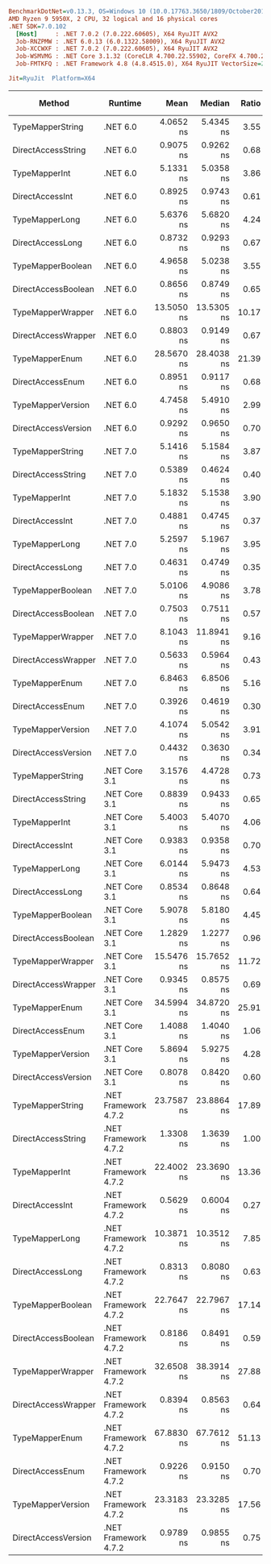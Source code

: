 ``` ini

BenchmarkDotNet=v0.13.3, OS=Windows 10 (10.0.17763.3650/1809/October2018Update/Redstone5), VM=Hyper-V
AMD Ryzen 9 5950X, 2 CPU, 32 logical and 16 physical cores
.NET SDK=7.0.102
  [Host]     : .NET 7.0.2 (7.0.222.60605), X64 RyuJIT AVX2
  Job-RNZPMW : .NET 6.0.13 (6.0.1322.58009), X64 RyuJIT AVX2
  Job-XCCWXF : .NET 7.0.2 (7.0.222.60605), X64 RyuJIT AVX2
  Job-WSMVMG : .NET Core 3.1.32 (CoreCLR 4.700.22.55902, CoreFX 4.700.22.56512), X64 RyuJIT AVX2
  Job-FMTKFQ : .NET Framework 4.8 (4.8.4515.0), X64 RyuJIT VectorSize=256

Jit=RyuJit  Platform=X64  

```
|              Method |              Runtime |       Mean |     Median | Ratio |   Gen0 | Allocated | Alloc Ratio |
|-------------------- |--------------------- |-----------:|-----------:|------:|-------:|----------:|------------:|
|    TypeMapperString |             .NET 6.0 |  4.0652 ns |  5.4345 ns |  3.55 |      - |         - |          NA |
|  DirectAccessString |             .NET 6.0 |  0.9075 ns |  0.9262 ns |  0.68 |      - |         - |          NA |
|       TypeMapperInt |             .NET 6.0 |  5.1331 ns |  5.0358 ns |  3.86 |      - |         - |          NA |
|     DirectAccessInt |             .NET 6.0 |  0.8925 ns |  0.9743 ns |  0.61 |      - |         - |          NA |
|      TypeMapperLong |             .NET 6.0 |  5.6376 ns |  5.6820 ns |  4.24 |      - |         - |          NA |
|    DirectAccessLong |             .NET 6.0 |  0.8732 ns |  0.9293 ns |  0.67 |      - |         - |          NA |
|   TypeMapperBoolean |             .NET 6.0 |  4.9658 ns |  5.0238 ns |  3.55 |      - |         - |          NA |
| DirectAccessBoolean |             .NET 6.0 |  0.8656 ns |  0.8749 ns |  0.65 |      - |         - |          NA |
|   TypeMapperWrapper |             .NET 6.0 | 13.5050 ns | 13.5305 ns | 10.17 |      - |         - |          NA |
| DirectAccessWrapper |             .NET 6.0 |  0.8803 ns |  0.9149 ns |  0.67 |      - |         - |          NA |
|      TypeMapperEnum |             .NET 6.0 | 28.5670 ns | 28.4038 ns | 21.39 | 0.0014 |      24 B |          NA |
|    DirectAccessEnum |             .NET 6.0 |  0.8951 ns |  0.9117 ns |  0.68 |      - |         - |          NA |
|   TypeMapperVersion |             .NET 6.0 |  4.7458 ns |  5.4910 ns |  2.99 |      - |         - |          NA |
| DirectAccessVersion |             .NET 6.0 |  0.9292 ns |  0.9650 ns |  0.70 |      - |         - |          NA |
|    TypeMapperString |             .NET 7.0 |  5.1416 ns |  5.1584 ns |  3.87 |      - |         - |          NA |
|  DirectAccessString |             .NET 7.0 |  0.5389 ns |  0.4624 ns |  0.40 |      - |         - |          NA |
|       TypeMapperInt |             .NET 7.0 |  5.1832 ns |  5.1538 ns |  3.90 |      - |         - |          NA |
|     DirectAccessInt |             .NET 7.0 |  0.4881 ns |  0.4745 ns |  0.37 |      - |         - |          NA |
|      TypeMapperLong |             .NET 7.0 |  5.2597 ns |  5.1967 ns |  3.95 |      - |         - |          NA |
|    DirectAccessLong |             .NET 7.0 |  0.4631 ns |  0.4749 ns |  0.35 |      - |         - |          NA |
|   TypeMapperBoolean |             .NET 7.0 |  5.0106 ns |  4.9086 ns |  3.78 |      - |         - |          NA |
| DirectAccessBoolean |             .NET 7.0 |  0.7503 ns |  0.7511 ns |  0.57 |      - |         - |          NA |
|   TypeMapperWrapper |             .NET 7.0 |  8.1043 ns | 11.8941 ns |  9.16 |      - |         - |          NA |
| DirectAccessWrapper |             .NET 7.0 |  0.5633 ns |  0.5964 ns |  0.43 |      - |         - |          NA |
|      TypeMapperEnum |             .NET 7.0 |  6.8463 ns |  6.8506 ns |  5.16 |      - |         - |          NA |
|    DirectAccessEnum |             .NET 7.0 |  0.3926 ns |  0.4619 ns |  0.30 |      - |         - |          NA |
|   TypeMapperVersion |             .NET 7.0 |  4.1074 ns |  5.0542 ns |  3.91 |      - |         - |          NA |
| DirectAccessVersion |             .NET 7.0 |  0.4432 ns |  0.3630 ns |  0.34 |      - |         - |          NA |
|    TypeMapperString |        .NET Core 3.1 |  3.1576 ns |  4.4728 ns |  0.73 |      - |         - |          NA |
|  DirectAccessString |        .NET Core 3.1 |  0.8839 ns |  0.9433 ns |  0.65 |      - |         - |          NA |
|       TypeMapperInt |        .NET Core 3.1 |  5.4003 ns |  5.4070 ns |  4.06 |      - |         - |          NA |
|     DirectAccessInt |        .NET Core 3.1 |  0.9383 ns |  0.9358 ns |  0.70 |      - |         - |          NA |
|      TypeMapperLong |        .NET Core 3.1 |  6.0144 ns |  5.9473 ns |  4.53 |      - |         - |          NA |
|    DirectAccessLong |        .NET Core 3.1 |  0.8534 ns |  0.8648 ns |  0.64 |      - |         - |          NA |
|   TypeMapperBoolean |        .NET Core 3.1 |  5.9078 ns |  5.8180 ns |  4.45 |      - |         - |          NA |
| DirectAccessBoolean |        .NET Core 3.1 |  1.2829 ns |  1.2277 ns |  0.96 |      - |         - |          NA |
|   TypeMapperWrapper |        .NET Core 3.1 | 15.5476 ns | 15.7652 ns | 11.72 |      - |         - |          NA |
| DirectAccessWrapper |        .NET Core 3.1 |  0.9345 ns |  0.8575 ns |  0.69 |      - |         - |          NA |
|      TypeMapperEnum |        .NET Core 3.1 | 34.5994 ns | 34.8720 ns | 25.91 | 0.0014 |      24 B |          NA |
|    DirectAccessEnum |        .NET Core 3.1 |  1.4088 ns |  1.4040 ns |  1.06 |      - |         - |          NA |
|   TypeMapperVersion |        .NET Core 3.1 |  5.8694 ns |  5.9275 ns |  4.28 |      - |         - |          NA |
| DirectAccessVersion |        .NET Core 3.1 |  0.8078 ns |  0.8420 ns |  0.60 |      - |         - |          NA |
|    TypeMapperString | .NET Framework 4.7.2 | 23.7587 ns | 23.8864 ns | 17.89 |      - |         - |          NA |
|  DirectAccessString | .NET Framework 4.7.2 |  1.3308 ns |  1.3639 ns |  1.00 |      - |         - |          NA |
|       TypeMapperInt | .NET Framework 4.7.2 | 22.4002 ns | 23.3690 ns | 13.36 |      - |         - |          NA |
|     DirectAccessInt | .NET Framework 4.7.2 |  0.5629 ns |  0.6004 ns |  0.27 |      - |         - |          NA |
|      TypeMapperLong | .NET Framework 4.7.2 | 10.3871 ns | 10.3512 ns |  7.85 |      - |         - |          NA |
|    DirectAccessLong | .NET Framework 4.7.2 |  0.8313 ns |  0.8080 ns |  0.63 |      - |         - |          NA |
|   TypeMapperBoolean | .NET Framework 4.7.2 | 22.7647 ns | 22.7967 ns | 17.14 |      - |         - |          NA |
| DirectAccessBoolean | .NET Framework 4.7.2 |  0.8186 ns |  0.8491 ns |  0.59 |      - |         - |          NA |
|   TypeMapperWrapper | .NET Framework 4.7.2 | 32.6508 ns | 38.3914 ns | 27.88 |      - |         - |          NA |
| DirectAccessWrapper | .NET Framework 4.7.2 |  0.8394 ns |  0.8563 ns |  0.64 |      - |         - |          NA |
|      TypeMapperEnum | .NET Framework 4.7.2 | 67.8830 ns | 67.7612 ns | 51.13 | 0.0038 |      24 B |          NA |
|    DirectAccessEnum | .NET Framework 4.7.2 |  0.9226 ns |  0.9150 ns |  0.70 |      - |         - |          NA |
|   TypeMapperVersion | .NET Framework 4.7.2 | 23.3183 ns | 23.3285 ns | 17.56 |      - |         - |          NA |
| DirectAccessVersion | .NET Framework 4.7.2 |  0.9789 ns |  0.9855 ns |  0.75 |      - |         - |          NA |
